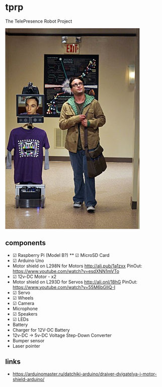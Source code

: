 # tprp
The TelePresence Robot Project

![logo](https://github.com/rigidus/tprp/blob/master/img/logo.jpg "Logo")

## components

* ☑ Raspberry Pi (Model B?)
** ☑ MicroSD Card
* ☑ Arduino Uno
* Motor shield on L298N for Motors
  http://ali.pub/1a1zxx
  PinOut: https://www.youtube.com/watch?v=esdXNN1mVTo
* ☑ 12v-DC Motor - x2
* Motor shield on L293D for Servos
  http://ali.onl/18hG
  PinOut: https://www.youtube.com/watch?v=55M6bGIIQ-I
* ☑ Servo
* ☑ Wheels
* ☑ Camera
* Microphone
* ☑ Speakers
* ☑ LEDs
* Battery
* Charger for 12V-DC Battery
* 12v-DC -> 5v-DC Voltage Step-Down Converter
* Bumper sensor
* Laser pointer

## links

* https://arduinomaster.ru/datchiki-arduino/drajver-dvigatelya-i-motor-shield-arduino/
